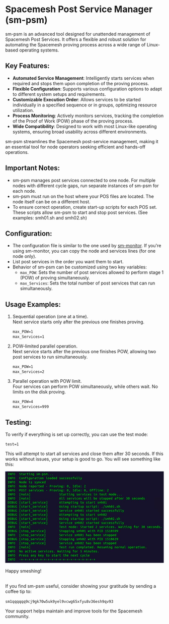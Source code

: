 # Spacemesh Post Service Manager (sm-psm)

sm-psm is an advanced tool designed for unattended management of Spacemesh Post Services. It offers a flexible and robust solution for automating the Spacemesh proving process across a wide range of Linux-based operating systems.

## Key Features:

- **Automated Service Management**: Intelligently starts services when required and stops them upon completion of the proving process.
- **Flexible Configuration**: Supports various configuration options to adapt to different system setups and requirements.
- **Customizable Execution Order**: Allows services to be started individually in a specified sequence or in groups, optimizing resource utilization.
- **Process Monitoring**: Actively monitors services, tracking the completion of the Proof of Work (POW) phase of the proving process.
- **Wide Compatibility**: Designed to work with most Linux-like operating systems, ensuring broad usability across different environments.

sm-psm streamlines the Spacemesh post-service management, making it an essential tool for node operators seeking efficient and hands-off operations.

## Important Notes:

- sm-psm manages post services connected to one node. For multiple nodes with different cycle gaps, run separate instances of sm-psm for each node.
- sm-psm must run on the host where your POS files are located. The node itself can be on a different host.
- To ensure correct operation, create start-up scripts for each POS set. These scripts allow sm-psm to start and stop post services. (See examples: smh01.sh and smh02.sh)

## Configuration:

- The configuration file is similar to the one used by [sm-monitor](https://github.com/xeliuqa/SM-Monitor). If you're using sm-monitor, you can copy the node and services lines (for one node only).
- List post services in the order you want them to start.
- Behavior of sm-psm can be customized using two key variables:
  - `max_POW`: Sets the number of post services allowed to perform stage 1 (POW) of proving simultaneously.
  - `max_Services`: Sets the total number of post services that can run simultaneously.

## Usage Examples:

1. Sequential operation (one at a time).<br />
   Next service starts only after the previous one finishes proving.
   ```
   max_POW=1
   max_Services=1
   ```
   
2. POW-limited parallel operation.<br />
   Next service starts after the previous one finishes POW, allowing two post services to run simultaneously.
   ```
   max_POW=1
   max_Services=2
   ```

6. Parallel operation with POW limit.<br />
   Four services can perform POW simultaneously, while others wait. No limits on the disk proving. 
   ```
   max_POW=4
   max_Services=999
   ```
   

## Testing:

To verify if everything is set up correctly, you can use the test mode:

```
test=1
```

This will attempt to start all services and close them after 30 seconds. If this works without issues, your setup is good to go.
You will see something like this:

![sm-psm Screenshot](screenshot.jpg)

Happy smeshing!


<br />
If you find sm-psm useful, consider showing your gratitude by sending a coffee tip to:

`sm1qqqqqq9cj9gk70w5uk9yel9vcwg65xfyu8v36esh9qv93`

Your support helps maintain and improve tools for the Spacemesh community.
